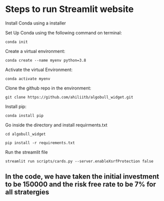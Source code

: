 # Steps to run Streamlit website 

Install Conda using a installer

Set Up Conda using the following command on terminal:

	conda init
 
Create a virtual environment:

	conda create --name myenv python=3.8
 
Activate the virtual Environment:

	conda activate myenv
 
Clone the github repo in the environment:

	git clone https://github.com/ahiliitb/algobull_widget.git
 
Install pip:

	conda install pip
 
Go inside the directory and install requirments.txt

	cd algobull_widget
 
	pip install -r requirements.txt
 
Run the streamlit file

	streamlit run scripts/cards.py --server.enableXsrfProtection false
 

## In the code, we have taken the initial investment to be 150000  and the risk free rate to be 7% for all stratergies 

